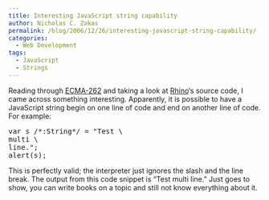 ```yaml
---
title: Interesting JavaScript string capability
author: Nicholas C. Zakas
permalink: /blog/2006/12/26/interesting-javascript-string-capability/
categories:
  - Web Development
tags:
  - JavaScript
  - Strings
---
```

Reading through <a title="Standard ECMA-262" rel="external" href="http://www.ecma-international.org/publications/standards/Ecma-262.htm">ECMA-262</a> and taking a look at <a title="Rhino: JavaScript for Java" rel="external" href="http://www.mozilla.org/rhino/">Rhino</a>&#8216;s source code, I came across something interesting. Apparently, it is possible to have a JavaScript string begin on one line of code and end on another line of code. For example:

<pre class="code">var s /*:String*/ = "Test \
multi \
line.";
alert(s);</pre>

This is perfectly valid; the interpreter just ignores the slash and the line break. The output from this code snippet is &#8220;Test multi line.&#8221; Just goes to show, you can write books on a topic and still not know everything about it.
